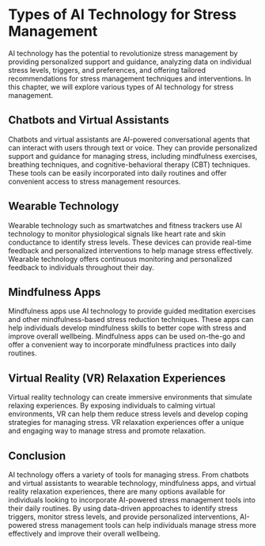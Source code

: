 Types of AI Technology for Stress Management
==========================================================================================

AI technology has the potential to revolutionize stress management by providing personalized support and guidance, analyzing data on individual stress levels, triggers, and preferences, and offering tailored recommendations for stress management techniques and interventions. In this chapter, we will explore various types of AI technology for stress management.

Chatbots and Virtual Assistants
-------------------------------

Chatbots and virtual assistants are AI-powered conversational agents that can interact with users through text or voice. They can provide personalized support and guidance for managing stress, including mindfulness exercises, breathing techniques, and cognitive-behavioral therapy (CBT) techniques. These tools can be easily incorporated into daily routines and offer convenient access to stress management resources.

Wearable Technology
-------------------

Wearable technology such as smartwatches and fitness trackers use AI technology to monitor physiological signals like heart rate and skin conductance to identify stress levels. These devices can provide real-time feedback and personalized interventions to help manage stress effectively. Wearable technology offers continuous monitoring and personalized feedback to individuals throughout their day.

Mindfulness Apps
----------------

Mindfulness apps use AI technology to provide guided meditation exercises and other mindfulness-based stress reduction techniques. These apps can help individuals develop mindfulness skills to better cope with stress and improve overall wellbeing. Mindfulness apps can be used on-the-go and offer a convenient way to incorporate mindfulness practices into daily routines.

Virtual Reality (VR) Relaxation Experiences
-------------------------------------------

Virtual reality technology can create immersive environments that simulate relaxing experiences. By exposing individuals to calming virtual environments, VR can help them reduce stress levels and develop coping strategies for managing stress. VR relaxation experiences offer a unique and engaging way to manage stress and promote relaxation.

Conclusion
----------

AI technology offers a variety of tools for managing stress. From chatbots and virtual assistants to wearable technology, mindfulness apps, and virtual reality relaxation experiences, there are many options available for individuals looking to incorporate AI-powered stress management tools into their daily routines. By using data-driven approaches to identify stress triggers, monitor stress levels, and provide personalized interventions, AI-powered stress management tools can help individuals manage stress more effectively and improve their overall wellbeing.
